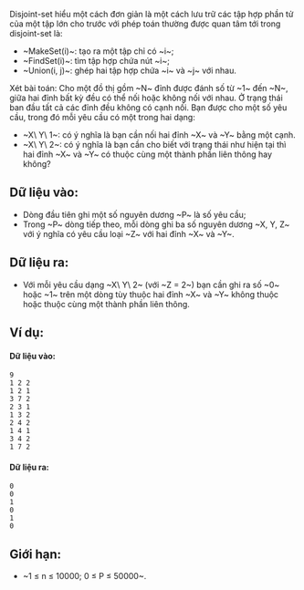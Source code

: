 Disjoint-set hiểu một cách đơn giản là một cách lưu trữ các tập hợp phần tử của một tập lớn cho trước với phép toán thường được quan tâm tới trong disjoint-set là:
- ~MakeSet(i)~: tạo ra một tập chỉ có ~i~;
- ~FindSet(i)~: tìm tập hợp chứa nút ~i~;
- ~Union(i, j)~: ghép hai tập hợp chứa ~i~ và ~j~ với nhau.

Xét bài toán:
Cho một đồ thị gồm ~N~ đỉnh được đánh số từ ~1~ đến ~N~, giữa hai đỉnh bất kỳ đều có thể nối hoặc không nối với nhau. Ở trạng thái ban đầu tất cả các đỉnh đều không có cạnh nối. Bạn được cho một số yêu cầu, trong đó mỗi yêu cầu có một trong hai dạng:
- ~X\ Y\ 1~: có ý nghĩa là bạn cần nối hai đỉnh ~X~ và ~Y~ bằng một cạnh.
- ~X\ Y\ 2~: có ý nghĩa là bạn cần cho biết với trạng thái như hiện tại thì hai đỉnh ~X~ và ~Y~ có thuộc cùng một thành phần liên thông hay không?

## Dữ liệu vào:
- Dòng đầu tiên ghi một số nguyên dương ~P~ là số yêu cầu;
- Trong ~P~ dòng tiếp theo, mỗi dòng ghi ba số nguyên dương ~X, Y, Z~ với ý nghĩa có yêu cầu loại ~Z~ với hai đỉnh ~X~ và ~Y~.

## Dữ liệu ra:
- Với mỗi yêu cầu dạng ~X\ Y\ 2~ (với ~Z = 2~) bạn cần ghi ra số ~0~ hoặc ~1~ trên một dòng tùy thuộc hai đỉnh ~X~ và ~Y~ không thuộc hoặc thuộc cùng một thành phần liên thông.

## Ví dụ:
#### Dữ liệu vào:
```
9
1 2 2
1 2 1
3 7 2
2 3 1
1 3 2
2 4 2
1 4 1
3 4 2
1 7 2
```

#### Dữ liệu ra:
```
0
0
1
0
1
0
```

## Giới hạn:
- ~1 ≤ n ≤ 10000; 0 ≤ P ≤ 50000~.